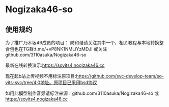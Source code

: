 # Nogizaka46-so

## 使用规约

为了推广乃木坂46成员的项目：
防和谐请关注其中一个，相关教程与本地转换整合包也在TG群:t.me/+vP8NK1NMLiYzMDJl 或关注github.com/3110asuka/Nogizaka46-so

最新在线转换演示:https://sovits4.nogizaka46.cc

现在起b站上传视频不用标注原项目:https://github.com/svc-develop-team/so-vits-svc/tree/4.0地址。原项目已采用bsd协议

如用此模型制作音频请标注来源：github.com/3110asuka/Nogizaka46-so 或 https://sovits4.nogizaka46.cc
